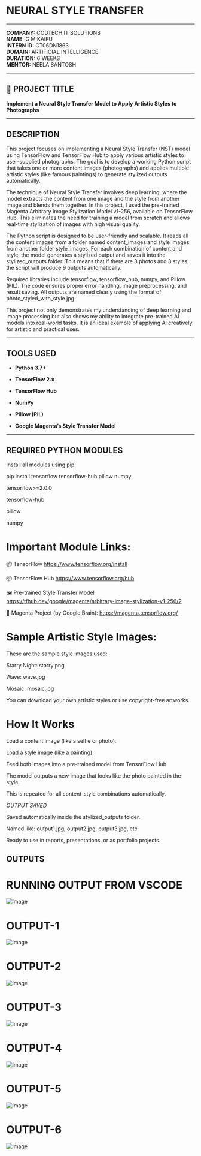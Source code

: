 # NEURAL STYLE TRANSFER

---

**COMPANY:**  CODTECH IT SOLUTIONS  
**NAME:**  G M KAIFU  
**INTERN ID:**  CT06DN1863  
**DOMAIN:**  ARTIFICIAL INTELLIGENCE  
**DURATION:**  6 WEEKS  
**MENTOR:**  NEELA SANTOSH

---

## 📌 PROJECT TITLE  
**Implement a Neural Style Transfer Model to Apply Artistic Styles to Photographs**

---

##  DESCRIPTION

This project focuses on implementing a Neural Style Transfer (NST) model using TensorFlow and TensorFlow Hub to apply various artistic styles to user-supplied photographs. The goal is to develop a working Python script that takes one or more content images (photographs) and applies multiple artistic styles (like famous paintings) to generate stylized outputs automatically.

The technique of Neural Style Transfer involves deep learning, where the model extracts the content from one image and the style from another image and blends them together. In this project, I used the pre-trained Magenta Arbitrary Image Stylization Model v1-256, available on TensorFlow Hub. This eliminates the need for training a model from scratch and allows real-time stylization of images with high visual quality.

The Python script is designed to be user-friendly and scalable. It reads all the content images from a folder named content_images and style images from another folder style_images. For each combination of content and style, the model generates a stylized output and saves it into the stylized_outputs folder. This means that if there are 3 photos and 3 styles, the script will produce 9 outputs automatically.

Required libraries include tensorflow, tensorflow_hub, numpy, and Pillow (PIL). The code ensures proper error handling, image preprocessing, and result saving. All outputs are named clearly using the format of photo_styled_with_style.jpg.

This project not only demonstrates my understanding of deep learning and image processing but also shows my ability to integrate pre-trained AI models into real-world tasks. It is an ideal example of applying AI creatively for artistic and practical uses.


---

##  TOOLS USED  

- **Python 3.7+**
 
- **TensorFlow 2.x**
    
- **TensorFlow Hub**
   
- **NumPy**
  
- **Pillow (PIL)**
  
- **Google Magenta’s Style Transfer Model**

---

##  REQUIRED PYTHON MODULES

Install all modules using pip:

pip install tensorflow tensorflow-hub pillow numpy

tensorflow>=2.0.0

tensorflow-hub

pillow

numpy


# Important Module Links:

📦 TensorFlow
https://www.tensorflow.org/install

📦 TensorFlow Hub
https://www.tensorflow.org/hub

🖼️ Pre-trained Style Transfer Model
https://tfhub.dev/google/magenta/arbitrary-image-stylization-v1-256/2

🧠 Magenta Project (by Google Brain):
https://magenta.tensorflow.org/

# Sample Artistic Style Images:

These are the sample style images used:

Starry Night: starry.png

Wave: wave.jpg

Mosaic: mosaic.jpg

You can download your own artistic styles or use copyright-free artworks.


# How It Works

Load a content image (like a selfie or photo).

Load a style image (like a painting).

Feed both images into a pre-trained model from TensorFlow Hub.

The model outputs a new image that looks like the photo painted in the style.

This is repeated for all content-style combinations automatically.

_OUTPUT SAVED_

Saved automatically inside the stylized_outputs folder.

Named like: output1.jpg, output2.jpg, output3.jpg, etc.

Ready to use in reports, presentations, or as portfolio projects.

## OUTPUTS

# RUNNING OUTPUT FROM VSCODE
![Image](https://github.com/user-attachments/assets/10650296-427c-4bfb-b4ea-0df48cd7167e)

# OUTPUT-1

![Image](https://github.com/user-attachments/assets/fca7ddcf-9c96-4492-ba73-3842a5055a35)

# OUTPUT-2

![Image](https://github.com/user-attachments/assets/b09f0314-1b4a-4aba-bd06-700dd2e715d3)

# OUTPUT-3

![Image](https://github.com/user-attachments/assets/e4236be6-dbe4-403a-8d9e-90c33996b03a)

# OUTPUT-4

![Image](https://github.com/user-attachments/assets/2d940e7f-7c24-4c11-9878-784ec105c9b8)

# OUTPUT-5

![Image](https://github.com/user-attachments/assets/9b5cc1fc-4278-4c51-82b2-b11676da5780)

# OUTPUT-6
![Image](https://github.com/user-attachments/assets/01445141-ec46-4ab0-b642-33956977e695)
